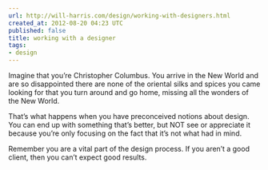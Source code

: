 ```yaml
---
url: http://will-harris.com/design/working-with-designers.html
created_at: 2012-08-20 04:23 UTC
published: false
title: working with a designer
tags:
- design
---
```


Imagine that you’re Christopher Columbus. You arrive in the New World and are so disappointed there are none of the oriental silks and spices you came looking for that you turn around and go home, missing all the wonders of the New World.

That’s what happens when you have preconceived notions about design. You can end up with something that’s better, but NOT see or appreciate it because you’re only focusing on the fact that it’s not what had in mind.

Remember you are a vital part of the design process. If you aren’t a good client, then you can’t expect good results.
